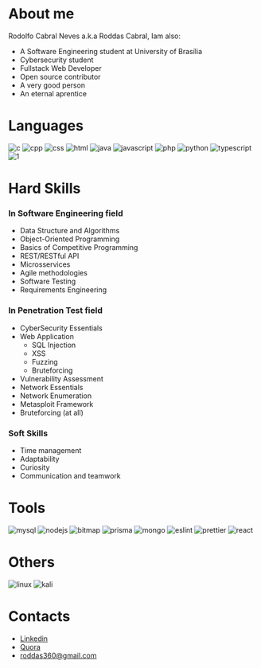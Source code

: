 # About me
Rodolfo Cabral Neves a.k.a Roddas Cabral, Iam also:

* A Software Engineering student at University of Brasília
* Cybersecurity student
* Fullstack Web Developer
* Open source contributor
* A very good person
* An eternal aprentice 

# Languages
![c](https://user-images.githubusercontent.com/9947506/125699448-2c391b9e-cc15-45fa-97ec-05e5599fddd6.png)  ![cpp](https://user-images.githubusercontent.com/9947506/125699457-c3834f2d-fe05-401c-aba3-9ae6feb4bdc3.png)  ![css](https://user-images.githubusercontent.com/9947506/125699459-8f3e5f54-441f-45bd-a74a-1592bf71616b.png)  ![html](https://user-images.githubusercontent.com/9947506/125699468-afa81b9e-af16-4921-981f-cf5a65a0e16e.png)  ![java](https://user-images.githubusercontent.com/9947506/125699470-10ec08a8-8ce8-434b-8584-6371f62e9c41.png)  ![javascript](https://user-images.githubusercontent.com/9947506/125699474-1d2ee8cc-5f5c-4c25-82ef-d26048e6cf9b.png)  ![php](https://user-images.githubusercontent.com/9947506/125699481-b394aafe-7315-4ac7-8e2e-d4e1d5b09a8e.png)  ![python](https://user-images.githubusercontent.com/9947506/125699494-0ef6a775-db04-4f08-a339-367f558e8832.png)  ![typescript](https://user-images.githubusercontent.com/9947506/125699496-366f2bd1-0de6-401a-a77e-7bd5b229bcae.png)  ![1](https://user-images.githubusercontent.com/9947506/125700914-0a35bafd-aafa-47ac-a9a2-44dcdb1a12a4.png)

# Hard Skills

### In Software Engineering field

* Data Structure and Algorithms
* Object-Oriented Programming
* Basics of Competitive Programming
* REST/RESTful API
* Microsservices 
* Agile methodologies
* Software Testing
* Requirements Engineering

### In Penetration Test field

* CyberSecurity Essentials
* Web Application
    * SQL Injection
    * XSS
    * Fuzzing
    * Bruteforcing
* Vulnerability Assessment
* Network Essentials
* Network Enumeration
* Metasploit Framework
* Bruteforcing (at all)

### Soft Skills

* Time management
* Adaptability
* Curiosity
* Communication and teamwork 

# Tools
![mysql](https://user-images.githubusercontent.com/9947506/125701270-7a7cb7cf-55fc-49e1-b263-273369256814.png)  ![nodejs](https://user-images.githubusercontent.com/9947506/125701274-83c7a9cd-5f1e-4be3-ba5e-5bcc60b1eb7a.png) ![bitmap](https://user-images.githubusercontent.com/9947506/161819020-9155010e-acff-4f09-8d61-2a1eb27dee21.png)
![prisma](https://user-images.githubusercontent.com/9947506/197392181-3656fbc7-77ba-4540-905b-813b87a69bb3.svg)
![mongo](https://user-images.githubusercontent.com/9947506/197392672-8dc33983-a2cf-4a16-a2d4-ee59a93882dc.svg)
![eslint](https://user-images.githubusercontent.com/9947506/197403598-7b8d89fc-200f-4305-a4ab-8d2ff9cd2e0e.svg)
![prettier](https://user-images.githubusercontent.com/9947506/197403773-ab00ff56-b331-47dd-899b-d24f31cc22fa.svg)
![react](https://user-images.githubusercontent.com/9947506/197404014-93b6fbc4-4d23-42ad-8989-a90be9c78618.svg)


# Others

![linux](https://user-images.githubusercontent.com/9947506/125700570-07054ab3-6fbf-4bf8-96a4-374b3721270a.png)  ![kali](https://user-images.githubusercontent.com/9947506/161820543-5bc65a06-2322-4769-8408-9ed0c1cc27ff.png)

# Contacts
* [Linkedin](https://www.linkedin.com/in/rodolfo-neves-937324158/)
* [Quora](https://pt.quora.com/profile/Ntyamba-Kassongo)
* roddas360@gmail.com

